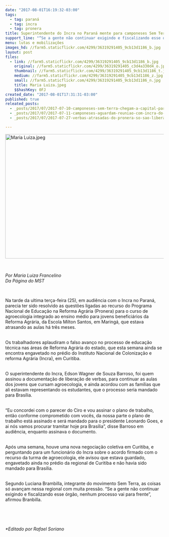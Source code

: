 ```yaml
---
date: "2017-08-01T16:19:32-03:00"
tags:
  - tag: paraná
  - tag: incra
  - tag: pronera
title: Superintendente do Incra no Paraná mente para camponeses Sem Terra
support_line: "“Se a gente não continuar exigindo e fiscalizando esse órgão, nenhum processo vai para frente”, afirmou militante."
menu: lutas e mobilizações
images_hd: //farm5.staticflickr.com/4299/36319291405_9cb13d1186_b.jpg
layout: post
files:
  - link: //farm5.staticflickr.com/4299/36319291405_9cb13d1186_b.jpg
    original: //farm5.staticflickr.com/4299/36319291405_c3d4a330d4_o.jpg
    thumbnail: //farm5.staticflickr.com/4299/36319291405_9cb13d1186_t.jpg
    medium: //farm5.staticflickr.com/4299/36319291405_9cb13d1186_z.jpg
    small: //farm5.staticflickr.com/4299/36319291405_9cb13d1186_n.jpg
    title: Maria Luiza.jpeg
    $$hashKey: 0FJ
created_date: "2017-08-01T17:31:31-03:00"
published: true
releated_posts:
  - _posts/2017/07/2017-07-10-camponeses-sem-terra-chegam-a-capital-paranaense-para-reuniao-com-incra.md
  - _posts/2017/07/2017-07-11-camponeses-aguardam-reuniao-com-incra-do-parana-ha-dois-dias.md
  - _posts/2017/07/2017-07-27-verbas-atrasadas-do-pronera-so-sao-liberadas-no-incra-por-pressao-popular.md

---
```

<p><img alt="Maria Luiza.jpeg" height="394" src="//farm5.staticflickr.com/4299/36319291405_9cb13d1186_b.jpg" width="700" /></p>

<p>&nbsp;</p>

<p><em>Por Maria Luiza Francelino<br />
Da P&aacute;gina do MST</em></p>

<p>&nbsp;</p>

<p>Na tarde da ultima ter&ccedil;a-feira (25), em audi&ecirc;ncia com o Incra no Paran&aacute;, parecia ter sido resolvido as quest&otilde;es ligadas ao recurso do Programa Nacional de Educa&ccedil;&atilde;o na Reforma Agr&aacute;ria (Pronera) para o curso de agroecologia integrado ao ensino m&eacute;dio para jovens benefici&aacute;rios da Reforma Agr&aacute;ria, da Escola Milton Santos, em Maring&aacute;, que estava atrasando as aulas h&aacute; tr&ecirc;s meses.</p>

<p><br />
Os trabalhadores aplaudiram o falso avan&ccedil;o no processo de educa&ccedil;&atilde;o t&eacute;cnica nas &aacute;reas de Reforma Agr&aacute;ria do estado, que esta semana ainda se encontra engavetado no pr&eacute;dio do Instituto Nacional de Coloniza&ccedil;&atilde;o e reforma Agr&aacute;ria (Incra), em Curitiba.</p>

<p><br />
O superintendente do Incra, Edson Wagner de Souza Barroso, foi quem assinou a documenta&ccedil;&atilde;o de libera&ccedil;&atilde;o de verbas, para continuar as aulas dos jovens que cursam agroecologia, e ainda acordou com as fam&iacute;lias que ali estavam representando os estudantes, que o processo seria mandado para Bras&iacute;lia.</p>

<p><br />
&ldquo;Eu concordei com o parecer do Ciro e vou assinar o plano de trabalho, ent&atilde;o conforme comprometido com voc&ecirc;s, da nossa parte o plano de trabalho est&aacute; assinado e ser&aacute; mandado para o presidente Leonardo Goes, e ai n&oacute;s vamos procurar tramitar hoje pra Bras&iacute;lia&rdquo;, disse Barroso em audi&ecirc;ncia, enquanto assinava o documento.</p>

<p><br />
Ap&oacute;s uma semana, houve uma nova negocia&ccedil;&atilde;o coletiva em Curitiba, e perguntando para um funcion&aacute;rio do Incra sobre o acordo firmado com o recurso da turma de agroecologia, ele avisou que estava guardado, engavetado ainda no pr&eacute;dio da regional de Curitiba e n&atilde;o havia sido mandado para Bras&iacute;lia.</p>

<p><br />
Segundo Luciana Brambilla, integrante do movimento Sem Terra, as coisas s&oacute; avan&ccedil;am nessa regional com muita press&atilde;o. &ldquo;Se a gente n&atilde;o continuar exigindo e fiscalizando esse &oacute;rg&atilde;o, nenhum processo vai para frente&rdquo;, afirmou Branbilla.</p>

<p>&nbsp;</p>

<p>&nbsp;</p>

<p><em>*Editado por Rafael Soriano</em></p>
